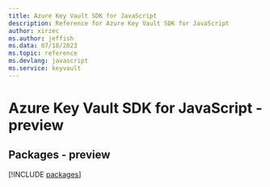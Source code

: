 ```yaml
---
title: Azure Key Vault SDK for JavaScript
description: Reference for Azure Key Vault SDK for JavaScript
author: xirzec
ms.author: jeffish
ms.data: 07/18/2023
ms.topic: reference
ms.devlang: javascript
ms.service: keyvault
---
```

# Azure Key Vault SDK for JavaScript - preview
## Packages - preview
[!INCLUDE [packages](key-vault-index.md)]